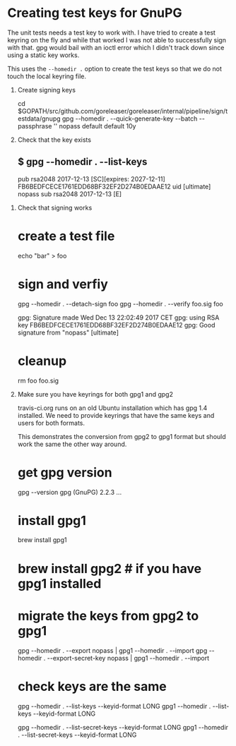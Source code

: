 # Creating test keys for GnuPG

The unit tests needs a test key to work with. I have tried to create a test keyring
on the fly and while that worked I was not able to successfully sign with that.
gpg would bail with an ioctl error which I didn't track down since using a static
key works.

This uses the `--homedir .` option to create the test keys so that we do not touch
the local keyring file.

1.  Create signing keys

    cd $GOPATH/src/github.com/goreleaser/goreleaser/internal/pipeline/sign/testdata/gnupg
    gpg --homedir . --quick-generate-key --batch --passphrase '' nopass default default 10y

1.  Check that the key exists

    ## $ gpg --homedir . --list-keys

    pub rsa2048 2017-12-13 [SC][expires: 2027-12-11]
    FB6BEDFCECE1761EDD68BF32EF2D274B0EDAAE12
    uid [ultimate] nopass
    sub rsa2048 2017-12-13 [E]

1)  Check that signing works

    # create a test file

    echo "bar" > foo

    # sign and verfiy

    gpg --homedir . --detach-sign foo
    gpg --homedir . --verify foo.sig foo

    gpg: Signature made Wed Dec 13 22:02:49 2017 CET
    gpg: using RSA key FB6BEDFCECE1761EDD68BF32EF2D274B0EDAAE12
    gpg: Good signature from "nopass" [ultimate]

    # cleanup

    rm foo foo.sig

1)  Make sure you have keyrings for both gpg1 and gpg2

    travis-ci.org runs on an old Ubuntu installation which
    has gpg 1.4 installed. We need to provide keyrings that
    have the same keys and users for both formats.

    This demonstrates the conversion from gpg2 to gpg1
    format but should work the same the other way around.

    # get gpg version

    gpg --version
    gpg (GnuPG) 2.2.3
    ...

    # install gpg1

    brew install gpg1

    # brew install gpg2 # if you have gpg1 installed

    # migrate the keys from gpg2 to gpg1

    gpg --homedir . --export nopass | gpg1 --homedir . --import
    gpg --homedir . --export-secret-key nopass | gpg1 --homedir . --import

    # check keys are the same

    gpg --homedir . --list-keys --keyid-format LONG
    gpg1 --homedir . --list-keys --keyid-format LONG

    gpg --homedir . --list-secret-keys --keyid-format LONG
    gpg1 --homedir . --list-secret-keys --keyid-format LONG

    ```

    ```
